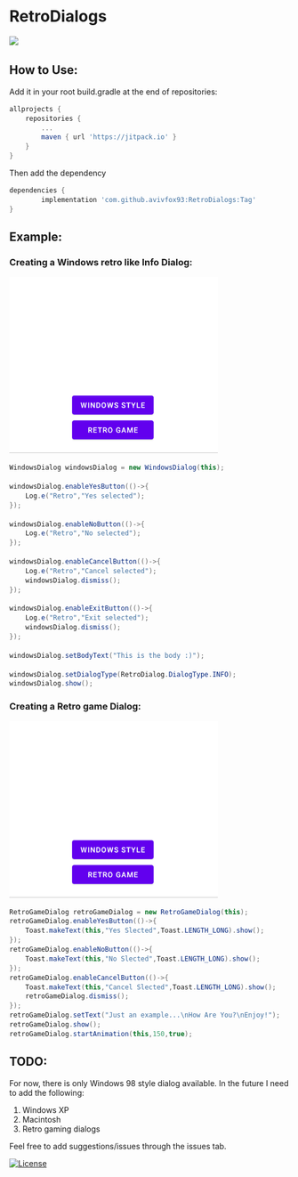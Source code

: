 # RetroDialogs
[![](https://jitpack.io/v/avivfox93/RetroDialogs.svg)](https://jitpack.io/#avivfox93/RetroDialogs)

## How to Use:
Add it in your root build.gradle at the end of repositories:
```gradle
allprojects {
    repositories {
        ...
        maven { url 'https://jitpack.io' }
    }
}
```
Then add the dependency
```gradle
dependencies {
        implementation 'com.github.avivfox93:RetroDialogs:Tag'
}
```

## Example:
### Creating a Windows retro like Info Dialog:
![](examples/WindowsDialog.gif)
```java
WindowsDialog windowsDialog = new WindowsDialog(this);

windowsDialog.enableYesButton(()->{
    Log.e("Retro","Yes selected");
});

windowsDialog.enableNoButton(()->{
    Log.e("Retro","No selected");
});

windowsDialog.enableCancelButton(()->{
    Log.e("Retro","Cancel selected");
    windowsDialog.dismiss();
});

windowsDialog.enableExitButton(()->{
    Log.e("Retro","Exit selected");
    windowsDialog.dismiss();
});

windowsDialog.setBodyText("This is the body :)");

windowsDialog.setDialogType(RetroDialog.DialogType.INFO);
windowsDialog.show();
```
### Creating a Retro game Dialog:
![](examples/RetroGameDialog.gif)
```java
RetroGameDialog retroGameDialog = new RetroGameDialog(this);
retroGameDialog.enableYesButton(()->{
    Toast.makeText(this,"Yes Slected",Toast.LENGTH_LONG).show();
});
retroGameDialog.enableNoButton(()->{
    Toast.makeText(this,"No Slected",Toast.LENGTH_LONG).show();
});
retroGameDialog.enableCancelButton(()->{
    Toast.makeText(this,"Cancel Slected",Toast.LENGTH_LONG).show();
    retroGameDialog.dismiss();
});
retroGameDialog.setText("Just an example...\nHow Are You?\nEnjoy!");
retroGameDialog.show();
retroGameDialog.startAnimation(this,150,true);
```

## TODO:
For now, there is only Windows 98 style dialog available.
In the future I need to add the following:
1) Windows XP
2) Macintosh
3) Retro gaming dialogs

Feel free to add suggestions/issues through the issues tab.

[![License](https://img.shields.io/badge/License-Apache%202.0-blue.svg)](https://opensource.org/licenses/Apache-2.0)
